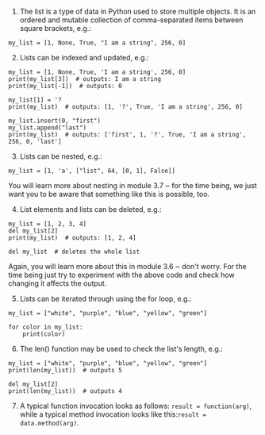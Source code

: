1. The list is a type of data in Python used to store multiple objects. It is an ordered and mutable collection of comma-separated items between square brackets, e.g.:

```
my_list = [1, None, True, "I am a string", 256, 0]
``` 

2. Lists can be indexed and updated, e.g.:

```
my_list = [1, None, True, 'I am a string', 256, 0]
print(my_list[3])  # outputs: I am a string
print(my_list[-1])  # outputs: 0
 
my_list[1] = '?
print(my_list)  # outputs: [1, '?', True, 'I am a string', 256, 0]
 
my_list.insert(0, "first")
my_list.append("last")
print(my_list)  # outputs: ['first', 1, '?', True, 'I am a string', 256, 0, 'last']
``` 

3. Lists can be nested, e.g.:

```
my_list = [1, 'a', ["list", 64, [0, 1], False]]
``` 

You will learn more about nesting in module 3.7 ‒ for the time being, we just want you to be aware that something like this is possible, too.

4. List elements and lists can be deleted, e.g.:

```
my_list = [1, 2, 3, 4]
del my_list[2]
print(my_list)  # outputs: [1, 2, 4]
 
del my_list  # deletes the whole list
``` 

Again, you will learn more about this in module 3.6 ‒ don't worry. For the time being just try to experiment with the above code and check how changing it affects the output.

5. Lists can be iterated through using the for loop, e.g.:

```
my_list = ["white", "purple", "blue", "yellow", "green"]
 
for color in my_list:
    print(color)
``` 

6. The len() function may be used to check the list's length, e.g.:

```
my_list = ["white", "purple", "blue", "yellow", "green"]
print(len(my_list))  # outputs 5
 
del my_list[2]
print(len(my_list))  # outputs 4
``` 

7. A typical function invocation looks as follows: `result = function(arg)`, while a typical method invocation looks like this:`result = data.method(arg)`.